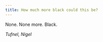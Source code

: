 ```yaml
---
title: How much more black could this be?
---
```


None. None more. Black.

<cite>Tufnel, Nigel</cite>

